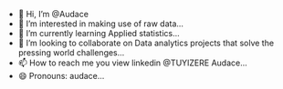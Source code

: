 - 👋 Hi, I’m @Audace
- 👀 I’m interested in making use of raw data...
- 🌱 I’m currently learning Applied statistics...
- 💞️ I’m looking to collaborate on Data analytics projects that solve the pressing world challenges...
- 📫 How to reach me you view linkedin @TUYIZERE Audace...
- 😄 Pronouns: audace...

<!---
Audace23/Audace23 is a ✨ special ✨ repository because its `README.md` (this file) appears on your GitHub profile.
You can click the Preview link to take a look at your changes.
--->
